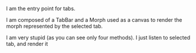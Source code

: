 I am the entry point for tabs.I am composed of a TabBar and a Morph used as a canvas to render the morph represented by the selected tab.I am very stupid (as you can see only four methods). I just listen to selected tab, and render it